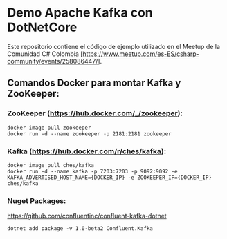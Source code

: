 # Demo Apache Kafka con DotNetCore

Este repositorio contiene el código de ejemplo utilizado en el Meetup de la Comunidad C# Colombia [https://www.meetup.com/es-ES/csharp-community/events/258086447/].

## Comandos Docker para montar Kafka y ZooKeeper:

### ZooKeeper (https://hub.docker.com/_/zookeeper):
```
docker image pull zookeeper
docker run -d --name zookeeper -p 2181:2181 zookeeper
```

### Kafka (https://hub.docker.com/r/ches/kafka):
```
docker image pull ches/kafka
docker run -d --name kafka -p 7203:7203 -p 9092:9092 -e KAFKA_ADVERTISED_HOST_NAME={DOCKER_IP} -e ZOOKEEPER_IP={DOCKER_IP} ches/kafka
```

### Nuget Packages:
https://github.com/confluentinc/confluent-kafka-dotnet
```
dotnet add package -v 1.0-beta2 Confluent.Kafka
````

